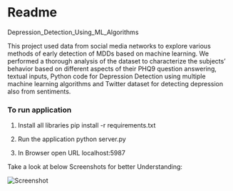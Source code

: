 # Readme
Depression_Detection_Using_ML_Algorithms

This project used data from social media networks to explore various methods of early detection of
MDDs based on machine learning. We performed a thorough analysis of the dataset to
characterize the subjects’ behavior based on different aspects of their PHQ9 question answering,
textual inputs, Python code for Depression Detection using multiple machine learning algorithms
and Twitter dataset for detecting depression also from sentiments.

### To run application

1. Install all libraries
   pip install -r requirements.txt

2. Run the application
   python server.py

3. In Browser open URL localhost:5987


Take a look at below Screenshots for better Understanding:

![Screenshot](screenshot.png)


